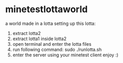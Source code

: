# minetestlottaworld
a world made in a lotta
setting up this lotta:
1) extract lotta2
2) extract lotta1 inside lotta2
3) open terminal and enter the lotta files
4) run following command:
sudo ./runlotta.sh
5) enter the server using your minetest client
 enjoy :)
